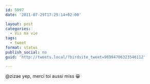 ```yaml
---
id: 5097
date: '2011-07-29T17:25:14+02:00'

layout: post
categories:
  - Vis ma vie
tags:
  - tweet
format: status
publish_social: no
guid: 'http://tweets.local/?birdsite_tweet=96994706323546112'

---
```


@zizae yep, merci toi aussi miss 😀